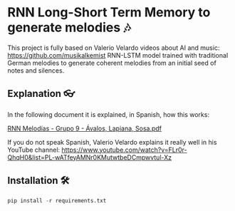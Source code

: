 # RNN Long-Short Term Memory to generate melodies 🎶
This project is fully based on Valerio Velardo videos about AI and music: https://github.com/musikalkemist
RNN-LSTM model trained with traditional German melodies to generate coherent melodies from an initial seed of notes and silences.

## Explanation 👓
In the following document it is explained, in Spanish, how this works:

[RNN Melodías - Grupo 9 - Ávalos, Lapiana, Sosa.pdf](https://github.com/user-attachments/files/16150947/RNN.Melodias.-.Grupo.9.-.Avalos.Lapiana.Sosa.pdf)

If you do not speak Spanish, Valerio Velardo explains it really well in his YouTube channel: https://www.youtube.com/watch?v=FLr0r-QhqH0&list=PL-wATfeyAMNr0KMutwtbeDCmpwvtul-Xz

 ## Installation 🛠
```python
pip install -r requirements.txt
```
